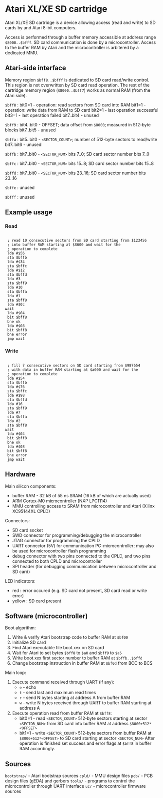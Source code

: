 Atari XL/XE SD cartridge
========================

Atari XL/XE SD cartridge is a device allowing access (read and write) to SD
cards by and Atari 8-bit computers.

Access is performed through a buffer memory accessible at address range
`$8000..$bfff`. SD card communication is done by a microcontroller. Access to
the buffer RAM by Atari and the microcontroller is arbitered by a dedicated
MMU.

Atari-side interface
--------------------

Memory region `$bff8..$bfff` is dedicated to SD card read/write control. This
region is not overwritten by SD card read operation. The rest of the cartridge
memory region (`$8000..$bff7`) works as normal RAM (from the Atari side).

`$bff8` :
  bit0=1     - operation: read sectors from SD card into RAM
  bit1=1     - operation: write data from RAM to SD card
  bit2=1     - last operation successful
  bit3=1     - last operation failed
  bit7..bit4 - unused

`$bff9` :
  bit4..bit0 - OFFSET; data offset from `$8000`; measured in 512-byte blocks
  bit7..bit5 - unused

`$bffa` :
  bit5..bit0 - `<SECTOR_COUNT>`; number of 512-byte sectors to read/write
  bit7..bit6 - unused

`$bffb` :
  bit7..bit0 - `<SECTOR_NUM>` bits 7..0; SD card sector number bits 7..0

`$bffc` :
  bit7..bit0 - `<SECTOR_NUM>` bits 15..8; SD card sector number bits 15..8

`$bffd` :
  bit7..bit0 - `<SECTOR_NUM>` bits 23..16; SD card sector number bits 23..16

`$bffe` :
  unused

`$bfff` :
  unused

Example usage
-------------

### Read

<pre><code>
 ; read 10 consecutive sectors from SD card starting from $123456
 ; into buffer RAM starting at $8600 and wait for the
 ; operation to complete
 lda #$56
 sta $bffb
 lda #$34
 sta $bffc
 lda #$12
 sta $bffd
 lda #3
 sta $bff9
 lda #10
 sta $bffa
 lda #1
 sta $bff8
 lda #$0c
wait
 lda #$04
 bit $bff8
 bne ok
 lda #$08
 bit $bff8
 bne error
 jmp wait
</code></pre>

### Write

<pre><code>
 ; fill 7 consecutive sectors on SD card starting from $987654
 ; with data in buffer RAM starting at $a000 and wait for the
 ; operation to complete
 lda #$54
 sta $bffb
 lda #$76
 sta $bffc
 lda #$98
 sta $bffd
 lda #16
 sta $bff9
 lda #7
 sta $bffa
 lda #2
 sta $bff8
wait
 lda #$04
 bit $bff8
 bne ok
 lda #$08
 bit $bff8
 bne error
 jmp wait
</code></pre>

Hardware
--------

Main silicon components:

* buffer RAM - 32 kB of 55 ns SRAM (16 kB of which are actually used)
* ARM Cortex-M0 microcontroller (NXP LPC1114)
* MMU controlling access to SRAM from microcontroller and Atari (Xilinx XC95144XL CPLD)

Connectors:

* SD card socket
* SWD connector for programming/debugging the microcontroller
* JTAG connector for programming the CPLD
* UART connector (5V) for communication PC-microcontroller; may also be used for microcontroller flash programming
* debug connector with two pins connected to the CPLD, and two pins connected to both CPLD and microcontroller
* SPI header (for debugging communication between microcontroller and SD card)

LED indicators:

* red : error occured (e.g. SD card not present, SD card read or write error)
* yellow : SD card present

Software (microcontroller)
--------------------------

Boot algorithm:

1. Write & verify Atari bootstrap code to buffer RAM at `$bf00`
2. Initialize SD card
3. Find Atari executable file boot.xex on SD card
4. Wait for Atari to set bytes `$bff8` to `$a0` and `$bff9` to `$a5`
5. Write boot.xex first sector number to buffer RAM at `$bffb..$bffd`
6. Change bootstrap instruction in buffer RAM at `$bf0d` from BCC to BCS

Main loop:

1. Execute command received through UART (if any):
   * `e` - echo
   * `t` - send last and maximum read times
   * `r` - send N bytes starting at address A from buffer RAM
   * `w` - write N bytes received through UART to buffer RAM starting
           at address A
2. Execute operation read from buffer RAM at `$bff8`:
   * bit0=1 - read `<SECTOR_COUNT>` 512-byte sectors starting at sector `<SECTOR_NUM>`
              from SD card into buffer RAM at address `$8000+512*<OFFSET>`
   * bit1=1 - write `<SECTOR_COUNT>` 512-byte sectors from buffer RAM
              at `$8000+512*<OFFSET>` to SD card starting at sector `<SECTOR_NUM>`
   After operation is finished set success and error flags at `$bff8` in buffer
   RAM accordingly.

Sources
-------

`bootstrap/` - Atari bootstrap sources
`cpld/`      - MMU design files
`pcb/`       - PCB design files (gEDA) and gerbers
`tools/`     - programs to control the microcontroller through UART interface
`uc/`        - microcontroller firmware sources
